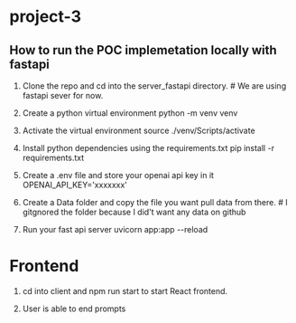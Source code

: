 # project-3

## How to run the POC implemetation locally with fastapi

1. Clone the repo and cd into the server_fastapi directory. # We are using fastapi sever for now.
   
2. Create a python virtual environment 
    python -m venv venv

3. Activate the virtual environment
    source ./venv/Scripts/activate

4. Install python dependencies using the requirements.txt
    pip install -r requirements.txt

5. Create a .env file and store your openai api key in it
    OPENAI_API_KEY='xxxxxxx'

6. Create a Data folder and copy the file you want pull data from there. # I gitgnored the folder because I did't want any data on github

7. Run your fast api server
    uvicorn app:app --reload

# Frontend

1. cd into client and npm run start to start React frontend.

2. User is able to end prompts

